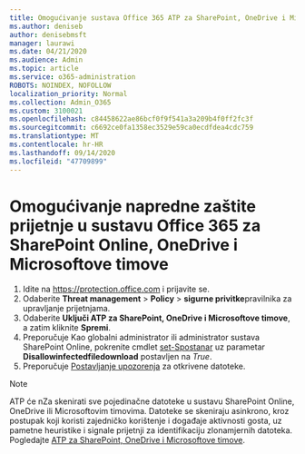 ```yaml
---
title: Omogućivanje sustava Office 365 ATP za SharePoint, OneDrive i Microsoftove timove
ms.author: deniseb
author: denisebmsft
manager: laurawi
ms.date: 04/21/2020
ms.audience: Admin
ms.topic: article
ms.service: o365-administration
ROBOTS: NOINDEX, NOFOLLOW
localization_priority: Normal
ms.collection: Admin_O365
ms.custom: 3100021
ms.openlocfilehash: c84458622ae86bcf0f9f541a3a209b4f0ff2fc3f
ms.sourcegitcommit: c6692ce0fa1358ec3529e59ca0ecdfdea4cdc759
ms.translationtype: MT
ms.contentlocale: hr-HR
ms.lasthandoff: 09/14/2020
ms.locfileid: "47709899"
---
```

# <a name="enable-office-365-advanced-threat-protection-for-sharepoint-online-onedrive-and-microsoft-teams"></a>Omogućivanje napredne zaštite prijetnje u sustavu Office 365 za SharePoint Online, OneDrive i Microsoftove timove

1. Idite na https://protection.office.com i prijavite se.
2. Odaberite **Threat management**  >  **Policy**  >  **sigurne privitke**pravilnika za upravljanje prijetnjama.
3. Odaberite **Uključi ATP za SharePoint, OneDrive i Microsoftove timove**, a zatim kliknite **Spremi**.
4. Preporučuje Kao globalni administrator ili administrator sustava SharePoint Online, pokrenite cmdlet [set-Spostanar](https://docs.microsoft.com/powershell/module/sharepoint-online/Set-SPOTenant?view=sharepoint-ps) uz parametar **Disallowinfectedfiledownload** postavljen na *True*.
5. Preporučuje [Postavljanje upozorenja](https://docs.microsoft.com/microsoft-365/security/office-365-security/turn-on-atp-for-spo-odb-and-teams#set-up-alerts-for-detected-files) za otkrivene datoteke.

> [!NOTE]
> ATP će nZa skenirati sve pojedinačne datoteke u sustavu SharePoint Online, OneDrive ili Microsoftovim timovima. Datoteke se skeniraju asinkrono, kroz postupak koji koristi zajedničko korištenje i događaje aktivnosti gosta, uz pametne heuristike i signale prijetnji za identifikaciju zlonamjernih datoteka. Pogledajte [ATP za SharePoint, OneDrive i Microsoftove timove](https://docs.microsoft.com/microsoft-365/security/office-365-security/atp-for-spo-odb-and-teams).